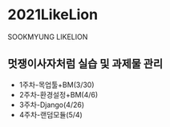# 2021LikeLion
SOOKMYUNG LIKELION


## 멋쟁이사자처럼 실습 및 과제물 관리   
* 1주차-목업툴+BM(3/30)   
* 2주차-환경설정+BM(4/6)   
* 3주차-Django(4/26)   
* 4주차-랜덤모듈(5/4)   
